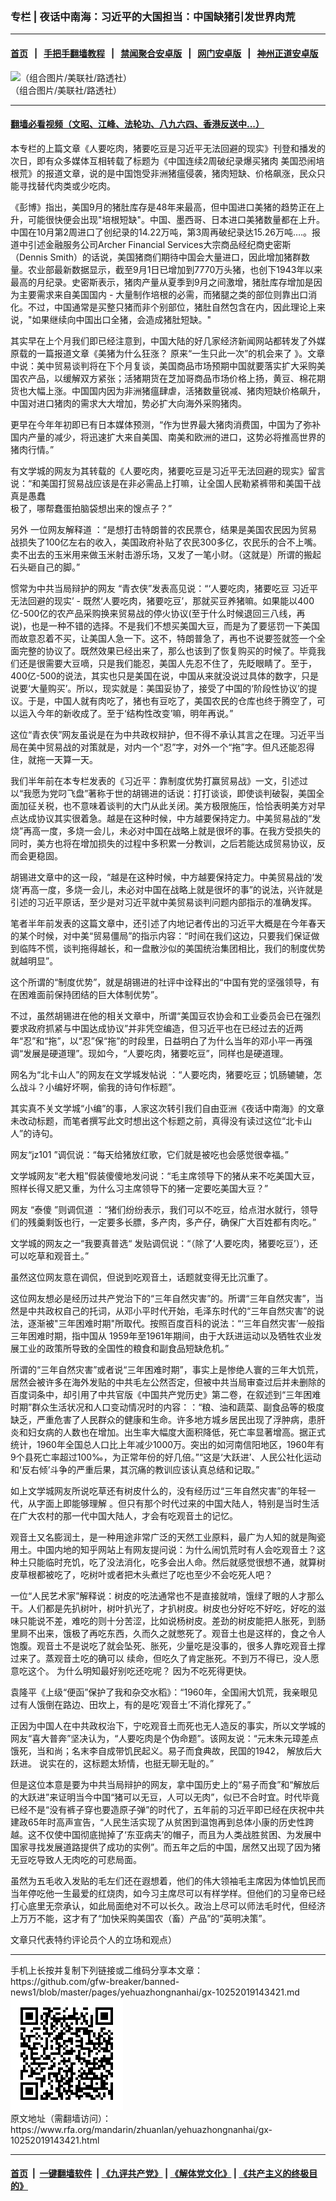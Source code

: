 ### 专栏 | 夜话中南海：习近平的大国担当：中国缺猪引发世界肉荒
------------------------

#### [首页](https://github.com/gfw-breaker/banned-news1/blob/master/README.md) &nbsp;&nbsp;|&nbsp;&nbsp; [手把手翻墙教程](https://github.com/gfw-breaker/guides/wiki) &nbsp;&nbsp;|&nbsp;&nbsp; [禁闻聚合安卓版](https://github.com/gfw-breaker/bn-android) &nbsp;&nbsp;|&nbsp;&nbsp; [网门安卓版](https://github.com/oGate2/oGate) &nbsp;&nbsp;|&nbsp;&nbsp; [神州正道安卓版](https://github.com/SzzdOgate/update) 



<div id="headerimg">
 <img alt="（组合图片/美联社/路透社）" src="https://www.rfa.org/mandarin/zhuanlan/yehuazhongnanhai/gx-10252019143421.html/7DCBF30A-AEB9-483B-8405-C1B7E6A04F77_cx0_cy10_cw0_w1023_r1_s.jpg/@@images/2c1e028f-28b6-47d6-9efb-a6a6b4d74672.jpeg" title="（组合图片/美联社/路透社）"/>
 <div id="headerimgcontents">
  <div id="headerimgcaption">
   <span>
    （组合图片/美联社/路透社）
   </span>
   <!-- zoomattribute -->
  </div>
  <!-- headerimgcaption -->
 </div>
 <!-- headerimagecontents -->
</div>

<hr/>


#### [翻墙必看视频（文昭、江峰、法轮功、八九六四、香港反送中...）](https://github.com/gfw-breaker/banned-news1/blob/master/pages/links.md)

<div id="storytext">
 <div>
  <div class="slot_header">
  </div>
 </div>
 <p>
  本专栏的上篇文章《人要吃肉，猪要吃豆是习近平无法回避的现实》刊登和播发的次日，即有众多媒体互相转载了标题为《中国连续2周破纪录爆买猪肉 美国恐闹培根荒》的报道文章，说的是中国饱受非洲猪瘟侵袭，猪肉短缺、价格飙涨，民众只能寻找替代肉类或少吃肉。
 </p>
 <p>
  《彭博》指出，美国9月的猪肚库存是48年来最高，但中国进口美猪的趋势正在上升，可能很快便会出现"培根短缺"。中国、墨西哥、日本进口美猪数量都在上升。中国在10月第2周进口了创纪录的14.22万吨，第3周再破纪录达15.26万吨….。报道中引述金融服务公司Archer Financial Services大宗商品经纪商史密斯（Dennis Smith）的话说，美国猪商们期待中国会大量进口，因此增加猪群数量。农业部最新数据显示，截至9月1日已增加到7770万头猪，也创下1943年以来最高的月纪录。史密斯表示，猪肉产量从夏季到9月之间激增，猪肚库存增加是因为主要需求来自美国国内 - 大量制作培根的必需，而猪腿之类的部位则靠出口消化。不过，中国通常是买整只猪而非个别部位，猪肚自然包含在内，因此理论上来说，"如果继续向中国出口全猪，会造成猪肚短缺。"
 </p>
 <p>
  其实早在上个月我们即已经注意到，中国大陆的好几家经济新闻网站都转发了外媒原载的一篇报道文章《美猪为什么狂涨？ 原来“一生只此一次”的机会来了 》。文章中说：美中贸易谈判将在下个月复谈，美国商品市场预期中国就要落实扩大采购美国农产品，以缓解双方紧张；活猪期货在芝加哥商品市场价格上扬，黄豆、棉花期货也大幅上涨。中国国内因为非洲猪瘟肆虐，活猪数量锐减、猪肉短缺价格飙升，中国对进口猪肉的需求大大增加，势必扩大向海外采购猪肉。
 </p>
 <p>
  更早在今年年初即已有日本媒体预测，“作为世界最大猪肉消费国，中国为了弥补国内产量的减少，将迅速扩大来自美国、南美和欧洲的进口，这势必将推高世界的猪肉行情。”
 </p>
 <p>
  有文学城的网友为其转载的《人要吃肉，猪要吃豆是习近平无法回避的现实》留言说：“和美国打贸易战应该是在非必需品上打嘛，让全国人民勒紧裤带和美国干战真是愚蠢
  <br/>
  极了，哪帮蠢蛋拍脑袋想出来的馊点子？”
 </p>
 <p>
  另外 一位网友解释道 ：“是想打击特朗普的农民票仓，结果是美国农民因为贸易战损失了100亿左右的收入，美国政府补贴了农民300多亿，农民乐的合不上嘴。卖不出去的玉米用来做玉米射击游乐场，又发了一笔小财。（这就是）所谓的搬起石头砸自己的脚。”
 </p>
 <p>
  惯常为中共当局辩护的网友 “青衣侠”发表高见说：“‘人要吃肉，猪要吃豆 习近平无法回避的现实’ - 既然‘人要吃肉，猪要吃豆’，那就买豆养猪嘛。如果能以400亿-500亿的农产品采购换来贸易战的停火协议(至于什么时候退回三八线，再说)，也是一种不错的选择。不是我们不想买美国大豆，而是为了要惩罚一下美国而故意忍着不买，让美国人急一下。这不，特朗普急了，再也不说要签就签一个全面完整的协议了。既然效果已经出来了，那么也该到了恢复购买的时候了。毕竟我们还是很需要大豆嘀，只是我们能忍，美国人先忍不住了，先眨眼睛了。至于，400亿-500的说法，其实也只是美国在说，中国从来就没说过具体的数字，只是说要‘大量购买’。所以，现实就是：美国妥协了，接受了中国的‘阶段性协议’的提议。于是，中国人就有肉吃了，猪也有豆吃了，美国农民的仓库也终于腾空了，可以运入今年的新收成了。至于‘结构性改变’嘛，明年再说。”
 </p>
 <p>
  这位“青衣侠”网友虽说是在为中共政权辩护，但不得不承认其言之在理。习近平当局在美中贸易战的对策就是，对内一个“忍”字，对外一个“拖”字。但凡还能忍得住，就拖一天算一天。
 </p>
 <p>
  我们半年前在本专栏发表的《习近平：靠制度优势打赢贸易战》一文，引述过以“我愿为党叼飞盘”著称于世的胡锡进的话说：打打谈谈，即使谈判破裂，美国全面加征关税，也不意味着谈判的大门从此关闭。美方极限施压，恰恰表明美方对早点达成协议其实很着急。越是在这种时候，中方越要保持定力。中美贸易战的“发烧”再高一度，多烧一会儿，未必对中国在战略上就是很坏的事。在我方受损失的同时，美方也将在增加损失的过程中多积累一分教训，之后若能达成贸易协议，反而会更稳固。
 </p>
 <p>
  胡锡进文章中的这一段，“越是在这种时候，中方越要保持定力。中美贸易战的‘发烧’再高一度，多烧一会儿，未必对中国在战略上就是很坏的事”的说法，兴许就是引述的习近平原话，至少是对习近平就中美贸易谈判问题内部指示的准确发挥。
 </p>
 <p>
  笔者半年前发表的这篇文章中，还引述了内地记者传出的习近平大概是在今年春天的某个时候，对中美“贸易僵局”的指示内容：“时间在我们这边，只要我们保证做到临阵不慌，谈判拖得越长，和一盘散沙似的美国统治集团相比，我们的制度优势就越明显”。
 </p>
 <p>
  这个所谓的“制度优势”，就是胡锡进的社评中诠释出的“中国有党的坚强领导，有在困难面前保持团结的巨大体制优势”。
 </p>
 <p>
  不过，虽然胡锡进在他的相关文章中，所谓“美国豆农协会和工业委员会已在强烈要求政府抓紧与中国达成协议”并非凭空编造，但习近平也在已经过去的近两年“忍”和“拖”，以“忍”保“拖”的时段里，日益明白了为什么当年的邓小平一再强调“发展是硬道理”。现如今，“人要吃肉，猪要吃豆”，同样也是硬道理。
 </p>
 <p>
  网名为“北卡山人”的网友在文学城发帖说 ：“人要吃肉，猪要吃豆；饥肠辘辘，怎么战斗？小编好坏啊，偷我的诗句作标题”。
 </p>
 <p>
  其实真不关文学城“小编”的事，人家这次转引我们自由亚洲《夜话中南海》的文章未改动标题，而笔者撰写此文时想出这个标题之前，真得没有读过这位“北卡山人”的诗句。
 </p>
 <p>
  网友“jz101 ”调侃说：“每天给猪放红歌，它们就是被吃也会感觉很幸福。”
 </p>
 <p>
  文学城网友“老大粗”假装傻傻地发问说：“毛主席领导下的猪从来不吃美国大豆，照样长得又肥又重，为什么习主席领导下的猪一定要吃美国大豆？”
 </p>
 <p>
  网友 “泰傻 ”则调侃道 ：“猪们纷纷表示，我们可以不吃豆，给点泔水就行，领导们的残羹剩饭也行，一定要多长膘，多产肉，多产仔，确保广大百姓都有肉吃。”
 </p>
 <p>
  文学城的网友之一“我要真普选“ 发贴调侃说：“（除了‘人要吃肉，猪要吃豆’），还可以吃草和观音土。”
 </p>
 <p>
  虽然这位网友意在调侃，但说到吃观音土，话题就变得无比沉重了。
 </p>
 <p>
  这位网友想必是经历过共产党治下的“三年自然灾害”的。所谓“三年自然灾害”，当然是中共政权自己的托词，从邓小平时代开始，毛泽东时代的“三年自然灾害”的说法，逐渐被"三年困难时期"所取代。按照百度百科的说法：“‘三年自然灾害’一般指三年困难时期，指中国从 1959年至1961年期间，由于大跃进运动以及牺牲农业发展工业的政策所导致的全国性的粮食和副食品短缺危机。”
 </p>
 <p>
  所谓的“三年自然灾害”或者说“三年困难时期”，事实上是惨绝人寰的三年大饥荒，居然会被许多在海外发贴的中共毛左公然否定，但被中共当局审查过后并未删除的百度词条中，却引用了中共官版《中国共产党历史》第二卷，在叙述到“三年困难时期”群众生活状况和人口变动情况时的内容：：“粮、油和蔬菜、副食品等的极度缺乏，严重危害了人民群众的健康和生命。许多地方城乡居民出现了浮肿病，患肝炎和妇女病的人数也在增加。出生率大幅度大面积降低，死亡率显著增高。据正式统计，1960年全国总人口比上年减少1000万。突出的如河南信阳地区，1960年有9个县死亡率超过100‰，为正常年份的好几倍。”“这是‘大跃进’、人民公社化运动和‘反右倾’斗争的严重后果，其沉痛的教训应该认真总结和记取。”
 </p>
 <p>
  如上文学城网友所说吃草还有树皮什么的，没有经历过“三年自然灾害”的年轻一代，从字面上即能够理解 。但只有那个时代过来的中国大陆人，特别是当时生活在广大农村的那一代中国大陆人，才会有吃观音土的记忆。
 </p>
 <p>
  观音土又名膨润土，是一种用途非常广泛的天然工业原料，最广为人知的就是陶瓷用土。中国内地的知乎网站上有网友提问说：为什么闹饥荒时有人会吃观音土？这种土只能临时充饥，吃了没法消化，吃多会出人命。然后就感觉很想不通，就算树皮草根都被吃了，吃树叶或者把木头煮烂了吃也至少不会吃死人吧？
 </p>
 <p>
  一位“人民艺术家”解释说：树皮的吃法通常也不是直接就啃，饿绿了眼的人才那么干。人们都是先扒树叶，树叶扒光了，才扒树皮。树皮也分好吃不好吃，好吃的滋味只能说不差，难吃的则十分苦涩，比如说杨树皮。差劲的树皮能把人胀死，到肠里屙不出来，饿极了再吃东西，久而久之就憋死了。观音土也是这样的，食之令人饱腹。观音土不是说吃了就会坠死、胀死，少量吃是没事的，很多人靠吃观音土撑过来了。蒸观音土吃的确可以 续命，但吃久了肯定胀死。不到万不得已，没人愿意吃这个。 为什么明知最好别吃还吃呢？ 因为不吃死得更快。
 </p>
 <p>
  袁隆平《上级“便函”保护了我和杂交水稻》：“1960年，全国闹大饥荒，我亲眼见过有人饿倒在路边、田坎上，有的是吃‘观音土’不消化撑死了。”
 </p>
 <p>
  正因为中国人在中共政权治下，宁吃观音土而死也无人造反的事实，所以文学城的网友“喜大普奔”坚决认为，“人要吃肉是个伪命题”。该网友说：“元末朱元璋差点饿死，当和尚；名末李自成带饥民起义。易子而食典故，民国的1942， 解放后大跃进。 说实在的，这标题太矫情，也挺无聊无耻的。”
 </p>
 <p>
  但是这位本意是要为中共当局辩护的网友，拿中国历史上的“易子而食”和“解放后的大跃进”来证明当今中国“猪可以无豆，人可以无肉”，似已不合时宜。时代毕竟已经不是“没有裤子穿也要造原子弹”的时代了，五年前的习近平即已经在庆祝中共建政65年时高声宣告，“人民生活实现了从贫困到温饱再到总体小康的历史性跨越。这不仅使中国彻底抛掉了‘东亚病夫’的帽子，而且为人类战胜贫困、为发展中国家寻找发展道路提供了成功的实例”。而五年之后的中国，居然又出现了因为猪无豆吃导致人无肉吃的可悲局面。
 </p>
 <p>
  虽然为五毛收入发贴的毛左们还在遐想着，他们的伟大领袖毛主席因为体恤饥民而当年停吃他一生最爱的红烧肉，如今习主席尽可以有样学样。但他们的习皇帝已经打心底里无奈承认，如此局面绝对不可以长久。政治上尽可以师法毛时代，但经济上万万不能，这才有了“加快采购美国农（畜）产品”的“英明决策”。
 </p>
 <p>
 </p>
 <p>
  文章只代表特约评论员个人的立场和观点）
 </p>
</div>

<hr/>
手机上长按并复制下列链接或二维码分享本文章：<br/>
https://github.com/gfw-breaker/banned-news1/blob/master/pages/yehuazhongnanhai/gx-10252019143421.md <br/>
<a href='https://github.com/gfw-breaker/banned-news1/blob/master/pages/yehuazhongnanhai/gx-10252019143421.md'><img src='https://github.com/gfw-breaker/banned-news1/blob/master/pages/yehuazhongnanhai/gx-10252019143421.md.png'/></a> <br/>
原文地址（需翻墙访问）：https://www.rfa.org/mandarin/zhuanlan/yehuazhongnanhai/gx-10252019143421.html


------------------------
#### [首页](https://github.com/gfw-breaker/banned-news1/blob/master/README.md) &nbsp;|&nbsp; [一键翻墙软件](https://github.com/gfw-breaker/nogfw/blob/master/README.md) &nbsp;| [《九评共产党》](https://github.com/gfw-breaker/9ping.md/blob/master/README.md#九评之一评共产党是什么) | [《解体党文化》](https://github.com/gfw-breaker/jtdwh.md/blob/master/README.md) | [《共产主义的终极目的》](https://github.com/gfw-breaker/gczydzjmd.md/blob/master/README.md)


<img src='http://gfw-breaker.win/banned-news1/pages/yehuazhongnanhai/gx-10252019143421.md' width='0px' height='0px'/>